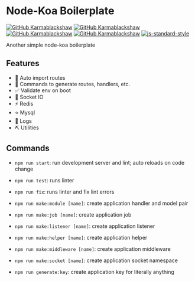 # Node-Koa Boilerplate

[![GitHub Karmablackshaw](https://badges.pufler.dev/visits/karmablackshaw/node-koa-boilerplate)](https://github.com/karmablackshaw)
[![GitHub Karmablackshaw](https://img.shields.io/github/last-commit/karmablackshaw/node-koa-boilerplate?label=Last+Commit)](https://github.com/karmablackshaw)
[![GitHub Karmablackshaw](https://img.shields.io/github/commit-activity/m/karmablackshaw/node-koa-boilerplate?color=orange&label=Average+Commits)](https://github.com/karmablackshaw)
[![GitHub Karmablackshaw](https://img.shields.io/github/last-commit/karmablackshaw/node-koa-boilerplate?label=Last+Commit)](https://github.com/karmablackshaw)
[![js-standard-style](https://img.shields.io/badge/code%20style-standard-brightgreen.svg)](http://standardjs.com)


Another simple node-koa boilerplate

## Features

- 🚀 Auto import routes
- 📂 Commands to generate routes, handlers, etc.
- ✅ Validate env on boot
- 🚦 Socket IO
- ⚡ Redis
- ⭐ Mysql
- 📃 Logs
- ⛏ Utilities

## Commands

- `npm run start`: run development server and lint; auto reloads on code change
- `npm run test`: runs linter
- `npm run fix`: runs linter and fix lint errors

- `npm run make:module [name]`: create application handler and model pair
- `npm run make:job [name]`: create application job
- `npm run make:listener [name]`: create application listener
- `npm run make:helper [name]`: create application helper
- `npm run make:middleware [name]`: create application middleware
- `npm run make:socket [name]`: create application socket namespace

- `npm run generate:key`: create application key for literally anything
